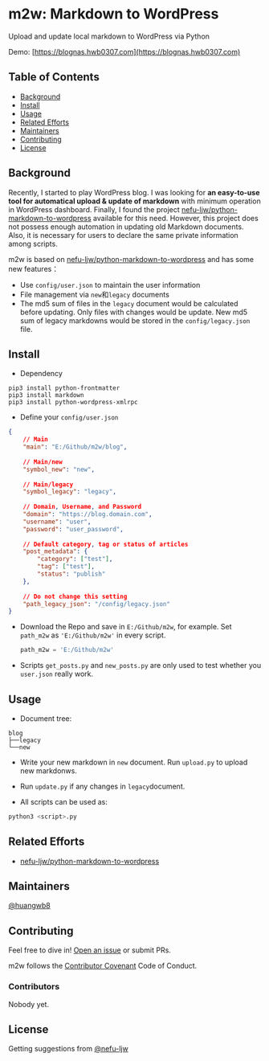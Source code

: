 # m2w: Markdown to WordPress

Upload and update local markdown to WordPress via Python

Demo: [https://blognas.hwb0307.com](https://blognas.hwb0307.com)


## Table of Contents

- [Background](#background)
- [Install](#install)
- [Usage](#usage)
- [Related Efforts](#related-efforts)
- [Maintainers](#maintainers)
- [Contributing](#contributing)
- [License](#license)

## Background

Recently, I started to play WordPress blog. I was looking for **an easy-to-use tool for automatical upload & update of  markdown** with minimum operation in WordPress dashboard. Finally, I found the project [nefu-ljw/python-markdown-to-wordpress](https://github.com/nefu-ljw/python-markdown-to-wordpress) available for this need. However, this project does not possess enough automation in updating old Markdown documents. Also, it is necessary for users to declare the same private information among scripts.

m2w is based on [nefu-ljw/python-markdown-to-wordpress](https://github.com/nefu-ljw/python-markdown-to-wordpress) and has some new features：

+ Use `config/user.json` to maintain the user information
+ File management via `new`和`legacy` documents
+ The md5 sum of files in the `legacy` document would be calculated before updating. Only files with changes would be update. New md5 sum of legacy markdowns would be stored in the `config/legacy.json` file.

## Install

+ Dependency

```
pip3 install python-frontmatter
pip3 install markdown
pip3 install python-wordpress-xmlrpc
```

+ Define your `config/user.json`

```json
{
    // Main 
    "main": "E:/Github/m2w/blog",
    
    // Main/new
    "symbol_new": "new",
    
    // Main/legacy
    "symbol_legacy": "legacy",
    
    // Domain, Username, and Password
    "domain": "https://blog.domain.com",
    "username": "user",
    "password": "user_password",
    
    // Default category, tag or status of articles
    "post_metadata": {
        "category": ["test"],
        "tag": ["test"],
        "status": "publish"
    },
    
    // Do not change this setting
    "path_legacy_json": "/config/legacy.json"
}
```

+ Download the Repo and save in `E:/Github/m2w`, for example. Set `path_m2w` as `'E:/Github/m2w'` in every script.

  ```python
  path_m2w = 'E:/Github/m2w'
  ```

+ Scripts `get_posts.py` and `new_posts.py` are only used to test whether you `user.json` really work.

## Usage

+ Document tree:

```
blog
├──legacy
└──new
```

+ Write your new markdown in `new` document. Run `upload.py` to upload new markdonws.
+ Run `update.py` if any changes in `legacy`document.

+ All scripts can be used as:

```bash
python3 <script>.py
```

## Related Efforts

- [nefu-ljw/python-markdown-to-wordpress](https://github.com/nefu-ljw/python-markdown-to-wordpress)

## Maintainers

[@huangwb8](https://github.com/huangwb8)

## Contributing

Feel free to dive in! [Open an issue](https://github.com/huangwb8/m2w/issues/new) or submit PRs.

m2w follows the [Contributor Covenant](http://contributor-covenant.org/version/1/3/0/) Code of Conduct.

### Contributors

Nobody yet.


## License

Getting suggestions from [@nefu-ljw](https://github.com/nefu-ljw)
